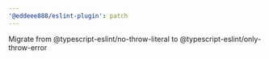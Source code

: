 ```yaml
---
'@eddeee888/eslint-plugin': patch
---
```


Migrate from @typescript-eslint/no-throw-literal to @typescript-eslint/only-throw-error
